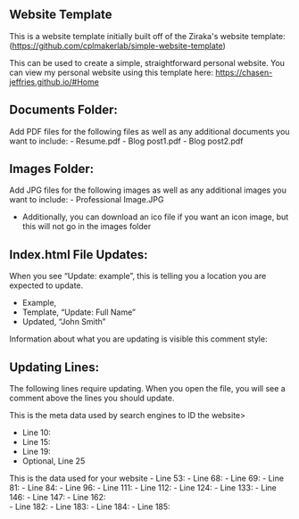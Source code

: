 ## Website Template
This is a website template initially built off of the Ziraka's website template:
(https://github.com/cplmakerlab/simple-website-template)

This can be used to create a simple, straightforward personal website.
You can view my personal website using this template here:
https://chasen-jeffries.github.io/#Home


## Documents Folder:
Add PDF files for the following files as well as any additional documents you want to include:
	- Resume.pdf
	- Blog post1.pdf
	- Blog post2.pdf


## Images Folder:
Add JPG files for the following images as well as any additional images you want to include:
	- Professional Image.JPG

- Additionally, you can download an ico file if you want an icon image, but this will not go in the images folder

## Index.html File Updates:
When you see “Update: example”, this is telling you a location you are expected to update.
- Example,
- Template, “Update: Full Name”
- Updated, “John Smith”

Information about what you are updating is visible this comment style:
	<!--
		This is a comment to update this in the template
	-->


## Updating Lines:
The following lines require updating. When you open the file, you will see a comment above the lines you should update.

<Page Setup:> This is the meta data used by search engines to ID the website> 
- Line 10: 
- Line 15: 
- Line 19: 
- Optional, Line 25

<body> This is the data used for your website
- Line 53:
- Line 68: 
- Line 69:
- Line 81:
- Line 84:
- Line 96:
- Line 111:
- Line 112:
- Line 124:
- Line 133:
- Line 146:
- Line 147:
- Line 162:

<footer>
- Line 182:
- Line 183:
- Line 184:
- Line 185:

